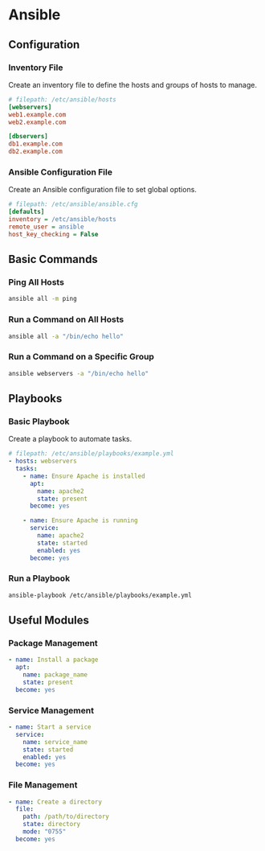 # Ansible

## Configuration

### Inventory File

Create an inventory file to define the hosts and groups of hosts to manage.

```ini
# filepath: /etc/ansible/hosts
[webservers]
web1.example.com
web2.example.com

[dbservers]
db1.example.com
db2.example.com
```

### Ansible Configuration File

Create an Ansible configuration file to set global options.

```ini
# filepath: /etc/ansible/ansible.cfg
[defaults]
inventory = /etc/ansible/hosts
remote_user = ansible
host_key_checking = False
```

## Basic Commands

### Ping All Hosts

```bash
ansible all -m ping
```

### Run a Command on All Hosts

```bash
ansible all -a "/bin/echo hello"
```

### Run a Command on a Specific Group

```bash
ansible webservers -a "/bin/echo hello"
```

## Playbooks

### Basic Playbook

Create a playbook to automate tasks.

```yaml
# filepath: /etc/ansible/playbooks/example.yml
- hosts: webservers
  tasks:
    - name: Ensure Apache is installed
      apt:
        name: apache2
        state: present
      become: yes

    - name: Ensure Apache is running
      service:
        name: apache2
        state: started
        enabled: yes
      become: yes
```

### Run a Playbook

```bash
ansible-playbook /etc/ansible/playbooks/example.yml
```

## Useful Modules

### Package Management

```yaml
- name: Install a package
  apt:
    name: package_name
    state: present
  become: yes
```

### Service Management

```yaml
- name: Start a service
  service:
    name: service_name
    state: started
    enabled: yes
  become: yes
```

### File Management

```yaml
- name: Create a directory
  file:
    path: /path/to/directory
    state: directory
    mode: "0755"
  become: yes
```
